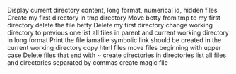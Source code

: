 Display current directory content, long format, numerical id, hidden files
Create my first directory in tmp directory
Move betty from tmp to my first directory
delete the file betty
Delete my first directory
change working directory to previous one
list all files in parent and current working directory in long format
Print the file iamafile
symbolic link should be created in the current working directory
copy html files
move files beginning with upper case
Delete files that end with ~
create directories in directories
list all files and directories separated by commas
create magic file
